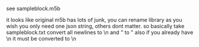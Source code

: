 see sampleblock.m5b

it looks like original m5b has lots of junk,
you can rename library as you wish
you only need one json string, others dont matter.
so basically take sampleblock.txt
convert all newlines to \n
and " to \"
also if you already have \n it must be converted to \\n 